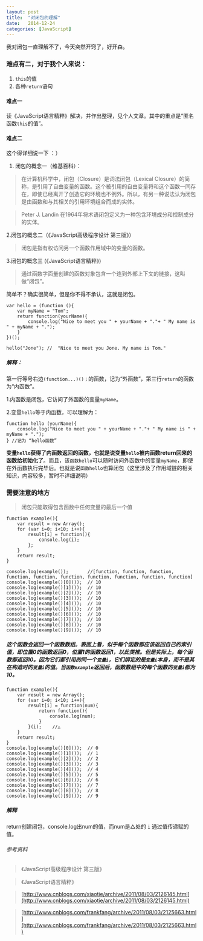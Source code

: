 ```yaml
---
layout: post
title:  "对闭包的理解"
date:   2014-12-24
categories: [JavaScript]
---
```


我对闭包一直理解不了，今天突然开窍了，好开森。

### 难点有二，对于我个人来说：

1. `this`的值
2. 各种`return`语句


#### 难点一
读《JavaScript语言精粹》解决，并作出整理，见个人文章。其中的重点是“匿名函数`this`的值”。

#### 难点二
这个得详细说一下 ：）

1. 闭包的概念一（维基百科）：

> 在计算机科学中，闭包（Closure）是词法闭包（Lexical Closure）的简称，是引用了自由变量的函数。这个被引用的自由变量将和这个函数一同存在，即使已经离开了创造它的环境也不例外。所以，有另一种说法认为闭包是由函数和与其相关的引用环境组合而成的实体。

> Peter J. Landin 在1964年将术语闭包定义为一种包含环境成分和控制成分的实体。


2.闭包的概念二（《JavaScript高级程序设计 第三版》）

> 闭包是指有权访问另一个函数作用域中的变量的函数。

3.闭包的概念三 (《JavaScript语言精粹》)

> 通过函数字面量创建的函数对象包含一个连到外部上下文的链接，这叫做“闭包”。

简单不？确实很简单，但是你不得不承认，这就是闭包。

    var hello = (function (){
		var myName = "Tom";
		return function(yourName){
			console.log("Nice to meet you " + yourName + "."+ " My name is " + myName + ".");
		}
	})();

	hello("Jone"); //  "Nice to meet you Jone. My name is Tom."

##### 解释：

第一行等号右边`(function...)()；`的函数，记为“外函数”，第三行`return`的函数为“内函数”。

1.内函数是闭包，它访问了外函数的变量`myName`。

2.变量`hello`等于内函数，可以理解为：

	function hello (yourName){
		console.log("Nice to meet you " + yourName + "."+ " My name is " + myName + ".");
	} //记为 “hello函数”

**变量`hello`获得了内函数返回的函数，也就是说变量`hello`被内函数return回来的函数给初始化了**。而且，该`函数hello`可以随时访问外函数中的变量`myName`，即使在外函数执行完毕后。也就是说`函数hello`也算闭包（这里涉及了作用域链的相关知识，内容较多，暂时不详细说明）


### 需要注意的地方

> 闭包只能取得包含函数中任何变量的最后一个值

	function example(){
		var result = new Array();
		for (var i=0; i<10; i++){
			result[i] = function(){
				console.log(i);
			};
		}
		return result;
	}

	console.log(example());       //[function, function, function, function, function, function, function, function, function, function]
	console.log(example()[0]());  // 10
	console.log(example()[1]());  // 10
	console.log(example()[2]());  // 10
	console.log(example()[3]());  // 10
	console.log(example()[4]());  // 10
	console.log(example()[5]());  // 10
	console.log(example()[6]());  // 10
	console.log(example()[7]());  // 10
	console.log(example()[8]());  // 10
	console.log(example()[9]());  // 10

##### 这个函数会返回一个函数数组。表面上看，似乎每个函数都应该返回自己的索引值，即位置0的函数返回0，位置1的函数返回1，以此类推。但是实际上，每个函数都返回10。因为它们都引用的同一个`变量i`，它们绑定的是`变量i`本身，而不是其在构造时的`变量i`的值。当`函数example`返回后，函数数组中的每个函数的`变量i`都为10。

	function example(){
		var result = new Array();
		for (var i=0; i<10; i++){
			result[i] = function(num){
				return function(){
					console.log(num);
				}
			}(i);    //△
		}
		return result;
	}
	console.log(example()[0]());  // 0
	console.log(example()[1]());  // 1
	console.log(example()[2]());  // 2
	console.log(example()[3]());  // 3
	console.log(example()[4]());  // 4
	console.log(example()[5]());  // 5
	console.log(example()[6]());  // 6
	console.log(example()[7]());  // 7
	console.log(example()[8]());  // 8
	console.log(example()[9]());  // 9




##### 解释

return创建闭包，console.log出num的值，而num是△处的 `i` 通过值传递赋的值。



###### 参考资料

>《JavaScript高级程序设计 第三版》

>《JavaScript语言精粹》

>[http://www.cnblogs.com/xiaotie/archive/2011/08/03/2126145.html](http://www.cnblogs.com/xiaotie/archive/2011/08/03/2126145.html)

>[http://www.cnblogs.com/frankfang/archive/2011/08/03/2125663.html](http://www.cnblogs.com/frankfang/archive/2011/08/03/2125663.html)
